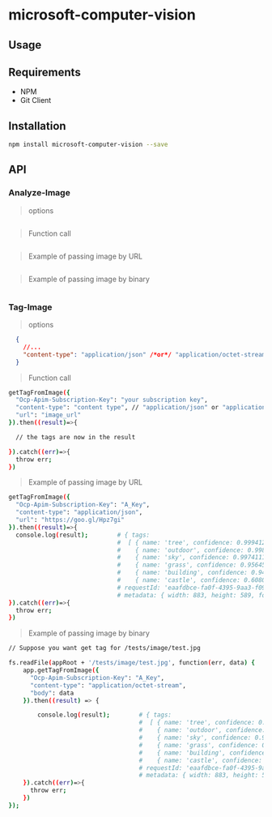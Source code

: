 # microsoft-computer-vision

## Usage

## Requirements

- NPM
- Git Client

## Installation

```sh
npm install microsoft-computer-vision --save
```

## API

### Analyze-Image

> options

```json

```

> Function call

```sh

```
> Example of passing image by URL

```sh

```

> Example of passing image by binary

```sh

```

### Tag-Image

> options

```json
  {
    //...
    "content-type": "application/json" /*or*/ "application/octet-stream"
  }
```

> Function call

```sh
getTagFromImage({
  "Ocp-Apim-Subscription-Key": "your subscription key",
  "content-type": "content type", // "application/json" or "application/octet-stream"
  "url": "image_url"
}).then((result)=>{

  // the tags are now in the result

}).catch((err)=>{
  throw err;
})
```
> Example of passing image by URL

```sh
getTagFromImage({
  "Ocp-Apim-Subscription-Key": "A_Key",
  "content-type": "application/json",
  "url": "https://goo.gl/Hpz7gi"
}).then((result)=>{
  console.log(result);        # { tags:
                              #  [ { name: 'tree', confidence: 0.9994124174118042 },
                              #    { name: 'outdoor', confidence: 0.9984000325202942 },
                              #    { name: 'sky', confidence: 0.9974111914634705 },
                              #    { name: 'grass', confidence: 0.9564579725265503 },
                              #    { name: 'building', confidence: 0.9447041153907776 },
                              #    { name: 'castle', confidence: 0.6080892086029053 } ],
                              # requestId: 'eaafdbce-fa0f-4395-9aa3-f09a6d8e1a62',
                              # metadata: { width: 883, height: 589, format: 'Jpeg' } }
}).catch((err)=>{
  throw err;
})
```

> Example of passing image by binary

```sh
// Suppose you want get tag for /tests/image/test.jpg

fs.readFile(appRoot + '/tests/image/test.jpg', function(err, data) {
    app.getTagFromImage({
      "Ocp-Apim-Subscription-Key": "A_Key",
      "content-type": "application/octet-stream",
      "body": data
    }).then((result) => {

        console.log(result);        # { tags:
                                    #  [ { name: 'tree', confidence: 0.9994124174118042 },
                                    #    { name: 'outdoor', confidence: 0.9984000325202942 },
                                    #    { name: 'sky', confidence: 0.9974111914634705 },
                                    #    { name: 'grass', confidence: 0.9564579725265503 },
                                    #    { name: 'building', confidence: 0.9447041153907776 },
                                    #    { name: 'castle', confidence: 0.6080892086029053 } ],
                                    # requestId: 'eaafdbce-fa0f-4395-9aa3-f09a6d8e1a62',
                                    # metadata: { width: 883, height: 589, format: 'Jpeg' } }
    }).catch((err)=>{
      throw err;
    })
});
```
